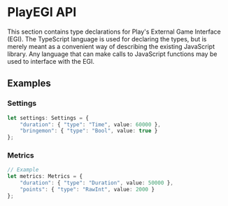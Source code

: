 # PlayEGI API

This section contains type declarations for Play's External Game Interface (EGI). The TypeScript language is used for declaring the types, but is merely meant as a convenient way of describing the existing JavaScript library. Any language that can make calls to JavaScript functions may be used to interface with the EGI.

## Examples

### Settings

```ts
let settings: Settings = {
    "duration": { "type": "Time", value: 60000 },
    "bringemon": { "type": "Bool", value: true }
};
```

### Metrics

```ts
// Example
let metrics: Metrics = {
    "duration": { "type": "Duration", value: 50000 },
    "points": { "type": "RawInt", value: 2000 }
};
```
